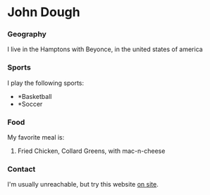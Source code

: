 # John Dough

### Geography

I live in the Hamptons with Beyonce, in the united states of america

### Sports

I play the following sports:

- *Basketball
- *Soccer

### Food

My favorite meal is:

1. Fried Chicken, Collard Greens, with mac-n-cheese

### Contact

I'm usually unreachable, but try this website [on site](http://espn.com).


